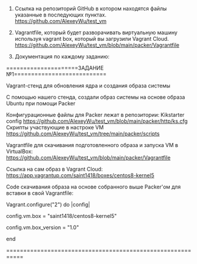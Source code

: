 1. Ссылка на репозиторий GitHub в котором находятся файлы указанные в последующих пунктах.
https://github.com/AlexeyWu/test_vm
2. Vagrantfile, который будет разворачивать виртуальную машину используя vagrant box,
   который вы загрузили Vagrant Cloud.
https://github.com/AlexeyWu/test_vm/blob/main/packer/Vagrantfile

3. Документация по каждому заданию:

=====================ЗАДАНИЕ №1===========================

Vagrant-стенд для обновления ядра и создания образа системы

С помощью нашего стенда, создали образ системы на основе образа Ubuntu при помощи Packer

Конфигурационные файлы для Packer лежат в репозитории:
Kikstarter config
https://github.com/AlexeyWu/test_vm/blob/main/packer/http/ks.cfg
Скрипты участвующие в настроке VM
https://github.com/AlexeyWu/test_vm/tree/main/packer/scripts


Vagrantfile для скачивания подготовленного образа и запуска VM в VirtualBox:
https://github.com/AlexeyWu/test_vm/blob/main/packer/Vagrantfile


Ссылка на сам образ в Vagrant Cloud:
        https://app.vagrantup.com/saint1418/boxes/centos8-kernel5

Code скачивания образа на основе собранного выше Packer'ом для вставки в свой Vagrantfile:

Vagrant.configure("2") do |config|

  config.vm.box = "saint1418/centos8-kernel5"

  config.vm.box_version = "1.0"
    
end

===========================================================